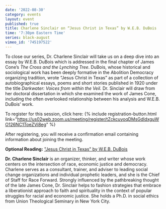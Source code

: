 ```yaml
---
date: '2022-08-30'
category: events
layout: event
published: true
title: Charlene Sinclair on “Jesus Christ in Texas” by W.E.B. DuBois
time: '7:30pm Eastern Time'
series: black-august
vimeo_id: '745197522'
---
```

To close our series, Dr. Charlene Sinclair will take us on a deep dive into an essay by W.E.B. DuBois which is addressed in the final chapter of James Cone’s _The Cross and the Lynching Tree_. DuBois, whose historical and sociological work has been deeply formative in the Abolition Democracy organizing tradition, wrote “Jesus Christ in Texas” as part of a collection of autobiographical essays, poems and short stories published in 1920 under the title _Darkwater: Voices from within the Veil._ Dr. Sinclair will draw from her doctoral dissertation in which she examined the work of James Cone, including the often overlooked relationship between his analysis and W.E.B. DuBois’ work.

To register for this session, click here: {% include registration-button.html link="https://us02web.zoom.us/meeting/register/tZckcuyoqDMsGdIdxguWO126NC1ToeZVi8eg" %}

After registering, you will receive a confirmation email containing information about joining the meeting.

**Optional Reading:** ["Jesus Christ in Texas" by W.E.B. DuBois](https://www.gutenberg.org/files/15210/15210-h/15210-h.htm#Jesus_Christ_in_Texas)

**Dr. Charlene Sinclair** is an organizer, thinker, and writer whose work centers on the intersection of race, economic justice and democracy. Charlene serves as a consultant, trainer, and adviser to leading social change organizations and individual prophetic leaders, and she is the Chief of Staff for Race Forward. Strongly influenced by the pathbreaking thought of the late James Cone, Dr. Sinclair helps to fashion strategies that embrace a liberationist approach to faith and spirituality in the context of popular struggles for racial and economic justice. She holds a Ph.D. in social ethics from Union Theological Seminary in New York City.
